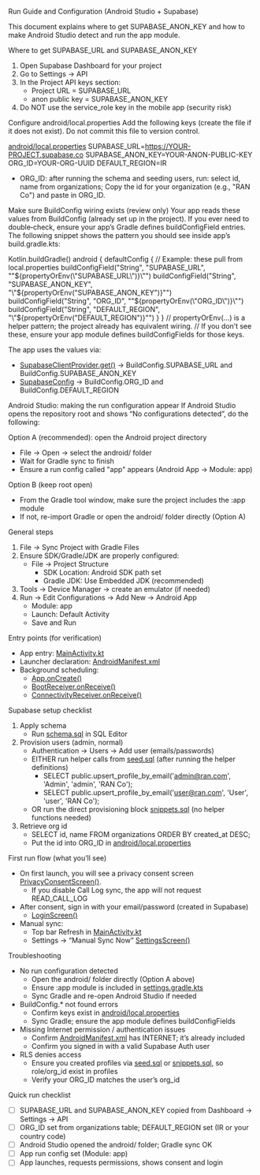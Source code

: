 Run Guide and Configuration (Android Studio + Supabase)

This document explains where to get SUPABASE_ANON_KEY and how to make Android Studio detect and run the app module.

Where to get SUPABASE_URL and SUPABASE_ANON_KEY
1) Open Supabase Dashboard for your project
2) Go to Settings → API
3) In the Project API keys section:
   - Project URL = SUPABASE_URL
   - anon public key = SUPABASE_ANON_KEY
4) Do NOT use the service_role key in the mobile app (security risk)

Configure android/local.properties
Add the following keys (create the file if it does not exist). Do not commit this file to version control.

[android/local.properties](android/local.properties:1)
SUPABASE_URL=https://YOUR-PROJECT.supabase.co
SUPABASE_ANON_KEY=YOUR-ANON-PUBLIC-KEY
ORG_ID=YOUR-ORG-UUID
DEFAULT_REGION=IR

- ORG_ID: after running the schema and seeding users, run:
  select id, name from organizations;
  Copy the id for your organization (e.g., "RAN Co") and paste in ORG_ID.

Make sure BuildConfig wiring exists (review only)
Your app reads these values from BuildConfig (already set up in the project). If you ever need to double‑check, ensure your app’s Gradle defines buildConfigField entries. The following snippet shows the pattern you should see inside app’s build.gradle.kts:

Kotlin.buildGradle()
android {
    defaultConfig {
        // Example: these pull from local.properties
        buildConfigField("String", "SUPABASE_URL", "\"${propertyOrEnv(\"SUPABASE_URL\")}\"")
        buildConfigField("String", "SUPABASE_ANON_KEY", "\"${propertyOrEnv(\"SUPABASE_ANON_KEY\")}\"")
        buildConfigField("String", "ORG_ID", "\"${propertyOrEnv(\"ORG_ID\")}\"")
        buildConfigField("String", "DEFAULT_REGION", "\"${propertyOrEnv(\"DEFAULT_REGION\")}\"")
    }
}
// propertyOrEnv(...) is a helper pattern; the project already has equivalent wiring.
// If you don’t see these, ensure your app module defines buildConfigFields for those keys.

The app uses the values via:
- [SupabaseClientProvider.get()](android/app/src/main/java/com/sharedcrm/data/remote/SupabaseClientProvider.kt:32) → BuildConfig.SUPABASE_URL and BuildConfig.SUPABASE_ANON_KEY
- [SupabaseConfig](android/app/src/main/java/com/sharedcrm/core/SupabaseConfig.kt:1) → BuildConfig.ORG_ID and BuildConfig.DEFAULT_REGION

Android Studio: making the run configuration appear
If Android Studio opens the repository root and shows “No configurations detected”, do the following:

Option A (recommended): open the Android project directory
- File → Open → select the android/ folder
- Wait for Gradle sync to finish
- Ensure a run config called "app" appears (Android App → Module: app)

Option B (keep root open)
- From the Gradle tool window, make sure the project includes the :app module
- If not, re-import Gradle or open the android/ folder directly (Option A)

General steps
1) File → Sync Project with Gradle Files
2) Ensure SDK/Gradle/JDK are properly configured:
   - File → Project Structure
     - SDK Location: Android SDK path set
     - Gradle JDK: Use Embedded JDK (recommended)
3) Tools → Device Manager → create an emulator (if needed)
4) Run → Edit Configurations → Add New → Android App
   - Module: app
   - Launch: Default Activity
   - Save and Run

Entry points (for verification)
- App entry: [MainActivity.kt](android/app/src/main/java/com/sharedcrm/ui/MainActivity.kt:1)
- Launcher declaration: [AndroidManifest.xml](android/app/src/main/AndroidManifest.xml:23)
- Background scheduling:
  - [App.onCreate()](android/app/src/main/java/com/sharedcrm/App.kt:8)
  - [BootReceiver.onReceive()](android/app/src/main/java/com/sharedcrm/sync/BootReceiver.kt:13)
  - [ConnectivityReceiver.onReceive()](android/app/src/main/java/com/sharedcrm/sync/ConnectivityReceiver.kt:17)

Supabase setup checklist
1) Apply schema
   - Run [schema.sql](supabase/schema.sql:1) in SQL Editor
2) Provision users (admin, normal)
   - Authentication → Users → Add user (emails/passwords)
   - EITHER run helper calls from [seed.sql](supabase/seed.sql:71) (after running the helper definitions)
     - SELECT public.upsert_profile_by_email('admin@ran.com', 'Admin', 'admin', 'RAN Co');
     - SELECT public.upsert_profile_by_email('user@ran.com', 'User', 'user', 'RAN Co');
   - OR run the direct provisioning block [snippets.sql](supabase/snippets.sql:1) (no helper functions needed)
3) Retrieve org id
   - SELECT id, name FROM organizations ORDER BY created_at DESC;
   - Put the id into ORG_ID in [android/local.properties](android/local.properties:1)

First run flow (what you’ll see)
- On first launch, you will see a privacy consent screen [PrivacyConsentScreen()](android/app/src/main/java/com/sharedcrm/ui/privacy/PrivacyConsentScreen.kt:1).
  - If you disable Call Log sync, the app will not request READ_CALL_LOG
- After consent, sign in with your email/password (created in Supabase)
  - [LoginScreen()](android/app/src/main/java/com/sharedcrm/ui/auth/LoginScreen.kt:1)
- Manual sync:
  - Top bar Refresh in [MainActivity.kt](android/app/src/main/java/com/sharedcrm/ui/MainActivity.kt:46)
  - Settings → “Manual Sync Now” [SettingsScreen()](android/app/src/main/java/com/sharedcrm/ui/settings/SettingsScreen.kt:44)

Troubleshooting
- No run configuration detected
  - Open the android/ folder directly (Option A above)
  - Ensure :app module is included in [settings.gradle.kts](android/settings.gradle.kts:1)
  - Sync Gradle and re-open Android Studio if needed
- BuildConfig.* not found errors
  - Confirm keys exist in [android/local.properties](android/local.properties:1)
  - Sync Gradle; ensure the app module defines buildConfigFields
- Missing Internet permission / authentication issues
  - Confirm [AndroidManifest.xml](android/app/src/main/AndroidManifest.xml:13) has INTERNET; it’s already included
  - Confirm you signed in with a valid Supabase Auth user
- RLS denies access
  - Ensure you created profiles via [seed.sql](supabase/seed.sql:71) or [snippets.sql](supabase/snippets.sql:1), so role/org_id exist in profiles
  - Verify your ORG_ID matches the user’s org_id

Quick run checklist
- [ ] SUPABASE_URL and SUPABASE_ANON_KEY copied from Dashboard → Settings → API
- [ ] ORG_ID set from organizations table; DEFAULT_REGION set (IR or your country code)
- [ ] Android Studio opened the android/ folder; Gradle sync OK
- [ ] App run config set (Module: app)
- [ ] App launches, requests permissions, shows consent and login